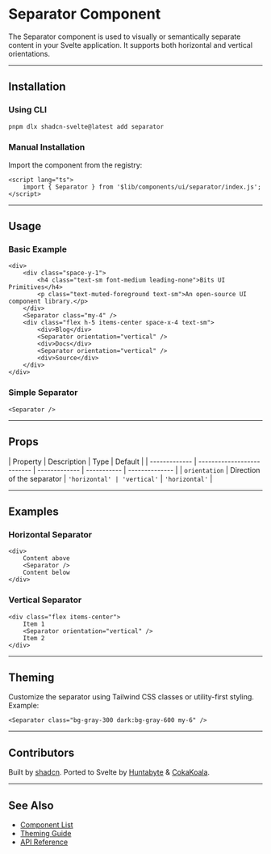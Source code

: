 # Separator Component

The Separator component is used to visually or semantically separate content in your Svelte application. It supports both horizontal and vertical orientations.

---

## Installation

### Using CLI

```bash
pnpm dlx shadcn-svelte@latest add separator
```

### Manual Installation

Import the component from the registry:

```svelte
<script lang="ts">
	import { Separator } from '$lib/components/ui/separator/index.js';
</script>
```

---

## Usage

### Basic Example

```svelte
<div>
	<div class="space-y-1">
		<h4 class="text-sm font-medium leading-none">Bits UI Primitives</h4>
		<p class="text-muted-foreground text-sm">An open-source UI component library.</p>
	</div>
	<Separator class="my-4" />
	<div class="flex h-5 items-center space-x-4 text-sm">
		<div>Blog</div>
		<Separator orientation="vertical" />
		<div>Docs</div>
		<Separator orientation="vertical" />
		<div>Source</div>
	</div>
</div>
```

### Simple Separator

```svelte
<Separator />
```

---

## Props

| Property      | Description                | Type          | Default     |
| ------------- | -------------------------- | ------------- | ----------- | -------------- |
| `orientation` | Direction of the separator | `'horizontal' | 'vertical'` | `'horizontal'` |

---

## Examples

### Horizontal Separator

```svelte
<div>
	Content above
	<Separator />
	Content below
</div>
```

### Vertical Separator

```svelte
<div class="flex items-center">
	Item 1
	<Separator orientation="vertical" />
	Item 2
</div>
```

---

## Theming

Customize the separator using Tailwind CSS classes or utility-first styling. Example:

```svelte
<Separator class="bg-gray-300 dark:bg-gray-600 my-6" />
```

---

## Contributors

Built by [shadcn](https://shadcn.com). Ported to Svelte by [Huntabyte](https://github.com/Huntabyte) & [CokaKoala](https://github.com/CokaKoala).

---

## See Also

- [Component List](#)
- [Theming Guide](#)
- [API Reference](#)
